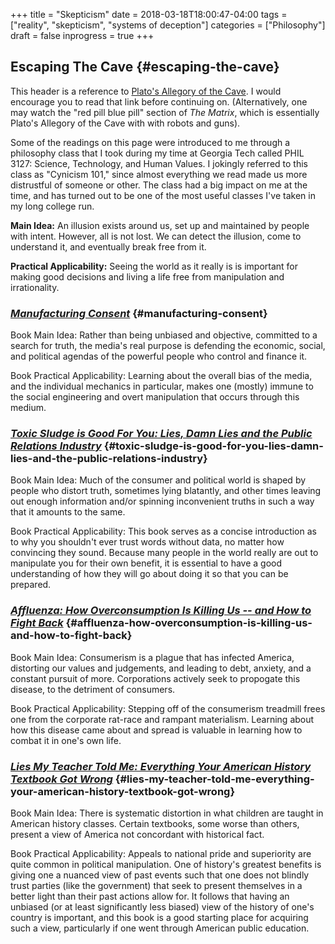 +++
title = "Skepticism"
date = 2018-03-18T18:00:47-04:00
tags = ["reality", "skepticism", "systems of deception"]
categories = ["Philosophy"]
draft = false
inprogress = true
+++

## Escaping The Cave {#escaping-the-cave}

This header is a reference to [Plato's Allegory of the Cave](http://historyguide.org/intellect/allegory.html). I would encourage you to read that link before continuing on. (Alternatively, one may watch the "red pill blue pill" section of _The Matrix_, which is essentially Plato's Allegory of the Cave with with robots and guns).

Some of the readings on this page were introduced to me through a philosophy class that I took during my time at Georgia Tech called PHIL 3127: Science, Technology, and Human Values. I jokingly referred to this class as "Cynicism 101," since almost everything we read made us more distrustful of someone or other. The class had a big impact on me at the time, and has turned out to be one of the most useful classes I've taken in my long college run.

**Main Idea:** An illusion exists around us, set up and maintained by people with intent. However, all is not lost. We can detect the illusion, come to understand it, and eventually break free from it.

**Practical Applicability:** Seeing the world as it really is is important for making good decisions and living a life free from manipulation and irrationality.


### [_Manufacturing Consent_](https://www.amazon.com/Manufacturing-Consent-Political-Economy-Media/dp/0375714499) {#manufacturing-consent}

Book Main Idea: Rather than being unbiased and objective, committed to a search for truth, the media's real purpose is defending the economic, social, and political agendas of the powerful people who control and finance it.

Book Practical Applicability: Learning about the overall bias of the media, and the individual mechanics in particular, makes one (mostly) immune to the social engineering and overt manipulation that occurs through this medium.


### [_Toxic Sludge is Good For You: Lies, Damn Lies and the Public Relations Industry_](https://www.amazon.com/Toxic-Sludge-Good-You-Relations/dp/1567510604) {#toxic-sludge-is-good-for-you-lies-damn-lies-and-the-public-relations-industry}

Book Main Idea: Much of the consumer and political world is shaped by people who distort truth, sometimes lying blatantly, and other times leaving out enough information and/or spinning inconvenient truths in such a way that it amounts to the same.

Book Practical Applicability: This book serves as a concise introduction as to why you shouldn't ever trust words without data, no matter how convincing they sound. Because many people in the world really are out to manipulate you for their own benefit, it is essential to have a good understanding of how they will go about doing it so that you can be prepared.


### [_Affluenza: How Overconsumption Is Killing Us -- and How to Fight Back_](https://www.amazon.com/Affluenza-Overconsumption-Killing-Us-Fight/dp/1609949277) {#affluenza-how-overconsumption-is-killing-us-and-how-to-fight-back}

Book Main Idea: Consumerism is a plague that has infected America, distorting our values and judgements, and leading to debt, anxiety, and a constant pursuit of more. Corporations actively seek to propogate this disease, to the detriment of consumers.

Book Practical Applicability: Stepping off of the consumerism treadmill frees one from the corporate rat-race and rampant materialism. Learning about how this disease came about and spread is valuable in learning how to combat it in one's own life.


### [_Lies My Teacher Told Me: Everything Your American History Textbook Got Wrong_](https://www.amazon.com/Lies-My-Teacher-Told-Everything/dp/0743296281) {#lies-my-teacher-told-me-everything-your-american-history-textbook-got-wrong}

Book Main Idea: There is systematic distortion in what children are taught in American history classes. Certain textbooks, some worse than others, present a view of America not concordant with historical fact.

Book Practical Applicability: Appeals to national pride and superiority are quite common in political manipulation. One of history's greatest benefits is giving one a nuanced view of past events such that one does not blindly trust parties (like the government) that seek to present themselves in a better light than their past actions allow for. It follows that having an unbiased (or at least significantly less biased) view of the history of one's country is important, and this book is a good starting place for acquiring such a view, particularly if one went through American public education.
